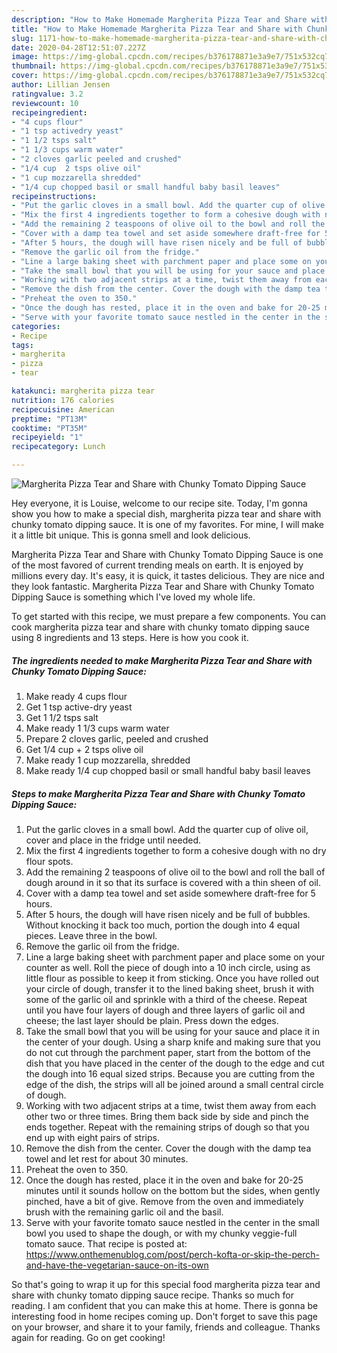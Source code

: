 ```yaml
---
description: "How to Make Homemade Margherita Pizza Tear and Share with Chunky Tomato Dipping Sauce"
title: "How to Make Homemade Margherita Pizza Tear and Share with Chunky Tomato Dipping Sauce"
slug: 1171-how-to-make-homemade-margherita-pizza-tear-and-share-with-chunky-tomato-dipping-sauce
date: 2020-04-28T12:51:07.227Z
image: https://img-global.cpcdn.com/recipes/b376178871e3a9e7/751x532cq70/margherita-pizza-tear-and-share-with-chunky-tomato-dipping-sauce-recipe-main-photo.jpg
thumbnail: https://img-global.cpcdn.com/recipes/b376178871e3a9e7/751x532cq70/margherita-pizza-tear-and-share-with-chunky-tomato-dipping-sauce-recipe-main-photo.jpg
cover: https://img-global.cpcdn.com/recipes/b376178871e3a9e7/751x532cq70/margherita-pizza-tear-and-share-with-chunky-tomato-dipping-sauce-recipe-main-photo.jpg
author: Lillian Jensen
ratingvalue: 3.2
reviewcount: 10
recipeingredient:
- "4 cups flour"
- "1 tsp activedry yeast"
- "1 1/2 tsps salt"
- "1 1/3 cups warm water"
- "2 cloves garlic peeled and crushed"
- "1/4 cup  2 tsps olive oil"
- "1 cup mozzarella shredded"
- "1/4 cup chopped basil or small handful baby basil leaves"
recipeinstructions:
- "Put the garlic cloves in a small bowl. Add the quarter cup of olive oil, cover and place in the fridge until needed."
- "Mix the first 4 ingredients together to form a cohesive dough with no dry flour spots."
- "Add the remaining 2 teaspoons of olive oil to the bowl and roll the ball of dough around in it so that its surface is covered with a thin sheen of oil."
- "Cover with a damp tea towel and set aside somewhere draft-free for 5 hours."
- "After 5 hours, the dough will have risen nicely and be full of bubbles. Without knocking it back too much, portion the dough into 4 equal pieces. Leave three in the bowl."
- "Remove the garlic oil from the fridge."
- "Line a large baking sheet with parchment paper and place some on your counter as well. Roll the piece of dough into a 10 inch circle, using as little flour as possible to keep it from sticking. Once you have rolled out your circle of dough, transfer it to the lined baking sheet, brush it with some of the garlic oil and sprinkle with a third of the cheese. Repeat until you have four layers of dough and three layers of garlic oil and cheese; the last layer should be plain. Press down the edges."
- "Take the small bowl that you will be using for your sauce and place it in the center of your dough. Using a sharp knife and making sure that you do not cut through the parchment paper, start from the bottom of the dish that you have placed in the center of the dough to the edge and cut the dough into 16 equal sized strips. Because you are cutting from the edge of the dish, the strips will all be joined around a small central circle of dough."
- "Working with two adjacent strips at a time, twist them away from each other two or three times. Bring them back side by side and pinch the ends together. Repeat with the remaining strips of dough so that you end up with eight pairs of strips."
- "Remove the dish from the center. Cover the dough with the damp tea towel and let rest for about 30 minutes."
- "Preheat the oven to 350."
- "Once the dough has rested, place it in the oven and bake for 20-25 minutes until it sounds hollow on the bottom but the sides, when gently pinched, have a bit of give. Remove from the oven and immediately brush with the remaining garlic oil and the basil."
- "Serve with your favorite tomato sauce nestled in the center in the small bowl you used to shape the dough, or with my chunky veggie-full tomato sauce. That recipe is posted at: https://www.onthemenublog.com/post/perch-kofta-or-skip-the-perch-and-have-the-vegetarian-sauce-on-its-own"
categories:
- Recipe
tags:
- margherita
- pizza
- tear

katakunci: margherita pizza tear 
nutrition: 176 calories
recipecuisine: American
preptime: "PT13M"
cooktime: "PT35M"
recipeyield: "1"
recipecategory: Lunch

---
```



![Margherita Pizza Tear and Share with Chunky Tomato Dipping Sauce](https://img-global.cpcdn.com/recipes/b376178871e3a9e7/751x532cq70/margherita-pizza-tear-and-share-with-chunky-tomato-dipping-sauce-recipe-main-photo.jpg)

Hey everyone, it is Louise, welcome to our recipe site. Today, I'm gonna show you how to make a special dish, margherita pizza tear and share with chunky tomato dipping sauce. It is one of my favorites. For mine, I will make it a little bit unique. This is gonna smell and look delicious.

Margherita Pizza Tear and Share with Chunky Tomato Dipping Sauce is one of the most favored of current trending meals on earth. It is enjoyed by millions every day. It's easy, it is quick, it tastes delicious. They are nice and they look fantastic. Margherita Pizza Tear and Share with Chunky Tomato Dipping Sauce is something which I've loved my whole life.




To get started with this recipe, we must prepare a few components. You can cook margherita pizza tear and share with chunky tomato dipping sauce using 8 ingredients and 13 steps. Here is how you cook it.

<!--inarticleads1-->

##### The ingredients needed to make Margherita Pizza Tear and Share with Chunky Tomato Dipping Sauce:

1. Make ready 4 cups flour
1. Get 1 tsp active-dry yeast
1. Get 1 1/2 tsps salt
1. Make ready 1 1/3 cups warm water
1. Prepare 2 cloves garlic, peeled and crushed
1. Get 1/4 cup + 2 tsps olive oil
1. Make ready 1 cup mozzarella, shredded
1. Make ready 1/4 cup chopped basil or small handful baby basil leaves




<!--inarticleads2-->

##### Steps to make Margherita Pizza Tear and Share with Chunky Tomato Dipping Sauce:

1. Put the garlic cloves in a small bowl. Add the quarter cup of olive oil, cover and place in the fridge until needed.
1. Mix the first 4 ingredients together to form a cohesive dough with no dry flour spots.
1. Add the remaining 2 teaspoons of olive oil to the bowl and roll the ball of dough around in it so that its surface is covered with a thin sheen of oil.
1. Cover with a damp tea towel and set aside somewhere draft-free for 5 hours.
1. After 5 hours, the dough will have risen nicely and be full of bubbles. Without knocking it back too much, portion the dough into 4 equal pieces. Leave three in the bowl.
1. Remove the garlic oil from the fridge.
1. Line a large baking sheet with parchment paper and place some on your counter as well. Roll the piece of dough into a 10 inch circle, using as little flour as possible to keep it from sticking. Once you have rolled out your circle of dough, transfer it to the lined baking sheet, brush it with some of the garlic oil and sprinkle with a third of the cheese. Repeat until you have four layers of dough and three layers of garlic oil and cheese; the last layer should be plain. Press down the edges.
1. Take the small bowl that you will be using for your sauce and place it in the center of your dough. Using a sharp knife and making sure that you do not cut through the parchment paper, start from the bottom of the dish that you have placed in the center of the dough to the edge and cut the dough into 16 equal sized strips. Because you are cutting from the edge of the dish, the strips will all be joined around a small central circle of dough.
1. Working with two adjacent strips at a time, twist them away from each other two or three times. Bring them back side by side and pinch the ends together. Repeat with the remaining strips of dough so that you end up with eight pairs of strips.
1. Remove the dish from the center. Cover the dough with the damp tea towel and let rest for about 30 minutes.
1. Preheat the oven to 350.
1. Once the dough has rested, place it in the oven and bake for 20-25 minutes until it sounds hollow on the bottom but the sides, when gently pinched, have a bit of give. Remove from the oven and immediately brush with the remaining garlic oil and the basil.
1. Serve with your favorite tomato sauce nestled in the center in the small bowl you used to shape the dough, or with my chunky veggie-full tomato sauce. That recipe is posted at: https://www.onthemenublog.com/post/perch-kofta-or-skip-the-perch-and-have-the-vegetarian-sauce-on-its-own




So that's going to wrap it up for this special food margherita pizza tear and share with chunky tomato dipping sauce recipe. Thanks so much for reading. I am confident that you can make this at home. There is gonna be interesting food in home recipes coming up. Don't forget to save this page on your browser, and share it to your family, friends and colleague. Thanks again for reading. Go on get cooking!
